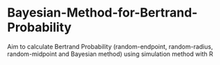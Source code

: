 # Bayesian-Method-for-Bertrand-Probability
Aim to calculate Bertrand Probability (random-endpoint, random-radius, random-midpoint and Bayesian method) using simulation method with R
